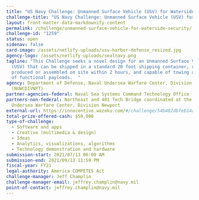 ```yaml
---
title: "US Navy Challenge: Unmanned Surface Vehicle (USV) for Waterside Security "
challenge-title: "US Navy Challenge: Unmanned Surface Vehicle (USV) for Waterside Security "
layout: front-matter-data-markdownify-content
permalink: /challenge/unmanned-surface-vehicle-for-waterside-security/
challenge-id: "1259"
status: open
sidenav: false
card-image: /assets/netlify-uploads/usv-harbor-defense_resized.jpg
agency-logo: /assets/netlify-uploads/sealnavy.png
tagline: "This Challenge seeks a novel design for an Unmanned Surface Vehicle
  (USV) that can be shipped in a standard 20 foot shipping container, rapidly
  produced or assembled on site within 2 hours, and capable of towing a variety
  of functional payloads.  "
agency: Department of Defense, Naval Undersea Warfare Center, Division Newport
  (NUWCDIVNPT)
partner-agencies-federal: Naval Sea Systems Command Technology Office
partners-non-federal: Northeast and 401 Tech Bridge coordinated at the Naval
  Undersea Warfare Center, Division Newport
external-url: https://innocentive.wazoku.com/#/challenge/54b482dbfeb14a07bfd120ce1b8d34a8
total-prize-offered-cash: $50,000
type-of-challenge:
  - Software and apps
  - Creative (multimedia & design)
  - Ideas
  - Analytics, visualizations, algorithms
  - Technology demonstration and hardware
submission-start: 2021/07/13 06:00 AM
submission-end: 2021/09/13 11:59 PM
fiscal-year: FY21
legal-authority: America COMPETES Act
challenge-manager: Jeff Champlin
challenge-manager-email: jeffrey.champlin@navy.mil
point-of-contact: jeffrey.champlin@navy.mil
---
```

